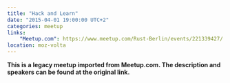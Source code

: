 ```yaml
---
title: "Hack and Learn"
date: "2015-04-01 19:00:00 UTC+2"
categories: meetup 
links:
    "Meetup.com": https://www.meetup.com/Rust-Berlin/events/221339427/
location: moz-volta
---
```


<strong>This is a legacy meetup imported from Meetup.com. The description and speakers can be found at the original link.</strong>